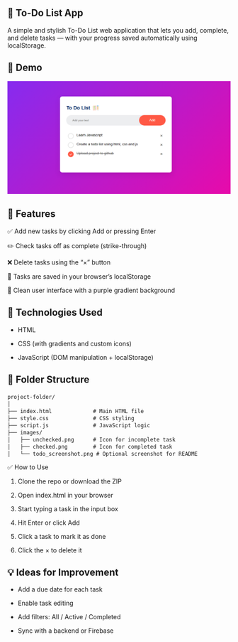 ## 📝 To-Do List App
A simple and stylish To-Do List web application that lets you add, complete, and delete tasks — with your progress saved automatically using localStorage.

<!-- Replace with your actual screenshot path or GitHub image URL -->
## 📸 Demo
![App Screenshot](screenshot.PNG)


## 🚀 Features
✅ Add new tasks by clicking Add or pressing Enter

✏️ Check tasks off as complete (strike-through)

❌ Delete tasks using the “×” button

💾 Tasks are saved in your browser’s localStorage

🎨 Clean user interface with a purple gradient background

## 🔧 Technologies Used
- HTML

- CSS (with gradients and custom icons)

- JavaScript (DOM manipulation + localStorage)

## 📁 Folder Structure
```
project-folder/
│
├── index.html             # Main HTML file
├── style.css              # CSS styling
├── script.js              # JavaScript logic
├── images/
│   ├── unchecked.png      # Icon for incomplete task
│   ├── checked.png        # Icon for completed task
│   └── todo_screenshot.png # Optional screenshot for README
```
✅ How to Use
1. Clone the repo or download the ZIP

2. Open index.html in your browser

3. Start typing a task in the input box

4. Hit Enter or click Add

5. Click a task to mark it as done

6. Click the × to delete it

## 💡 Ideas for Improvement
- Add a due date for each task

- Enable task editing

- Add filters: All / Active / Completed

- Sync with a backend or Firebase

